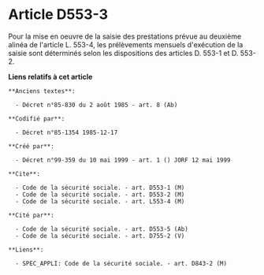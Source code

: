 # Article D553-3

Pour la mise en oeuvre de la saisie des prestations prévue au deuxième alinéa de l'article L. 553-4, les prélèvements
mensuels d'exécution de la saisie sont déterminés selon les dispositions des articles D. 553-1 et D. 553-2.

**Liens relatifs à cet article**

	**Anciens textes**:

	  - Décret n°85-830 du 2 août 1985 - art. 8 (Ab)

	**Codifié par**:

	  - Décret n°85-1354 1985-12-17

	**Créé par**:

	  - Décret n°99-359 du 10 mai 1999 - art. 1 () JORF 12 mai 1999

	**Cite**:

	  - Code de la sécurité sociale. - art. D553-1 (M)
	  - Code de la sécurité sociale. - art. D553-2 (M)
	  - Code de la sécurité sociale. - art. L553-4 (M)

	**Cité par**:

	  - Code de la sécurité sociale. - art. D553-5 (Ab)
	  - Code de la sécurité sociale. - art. D755-2 (V)

	**Liens**:

	  - SPEC_APPLI: Code de la sécurité sociale. - art. D843-2 (M)
